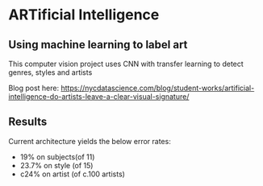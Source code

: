 # ARTificial Intelligence

## Using machine learning to label art

This computer vision project uses CNN with transfer learning to detect genres, styles and artists

Blog post here: https://nycdatascience.com/blog/student-works/artificial-intelligence-do-artists-leave-a-clear-visual-signature/

## Results

Current architecture yields the below error rates:
- 19% on subjects(of 11)
- 23.7% on style (of 15)
- c24% on artist (of c.100 artists)